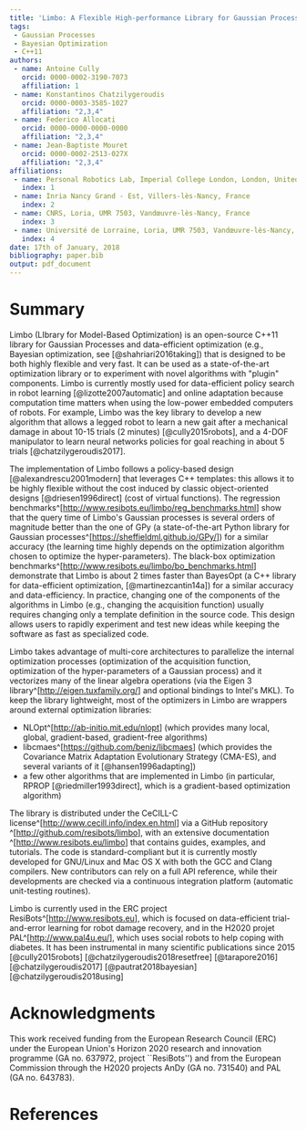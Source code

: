 ```yaml
---
title: 'Limbo: A Flexible High-performance Library for Gaussian Processes modeling and Data-Efficient Optimization'
tags:
 - Gaussian Processes
 - Bayesian Optimization
 - C++11
authors:
 - name: Antoine Cully
   orcid: 0000-0002-3190-7073
   affiliation: 1
 - name: Konstantinos Chatzilygeroudis
   orcid: 0000-0003-3585-1027
   affiliation: "2,3,4"
 - name: Federico Allocati
   orcid: 0000-0000-0000-0000
   affiliation: "2,3,4"
 - name: Jean-Baptiste Mouret
   orcid: 0000-0002-2513-027X
   affiliation: "2,3,4"
affiliations:
 - name: Personal Robotics Lab, Imperial College London, London, United Kingdom
   index: 1
 - name: Inria Nancy Grand - Est, Villers-lès-Nancy, France
   index: 2
 - name: CNRS, Loria, UMR 7503, Vandœuvre-lès-Nancy, France
   index: 3
 - name: Université de Lorraine, Loria, UMR 7503, Vandœuvre-lès-Nancy, France
   index: 4
date: 17th of January, 2018
bibliography: paper.bib
output: pdf_document
---
```


# Summary

Limbo (LIbrary for Model-Based Optimization) is an open-source C++11 library for Gaussian Processes and data-efficient optimization (e.g., Bayesian optimization, see [@shahriari2016taking]) that is designed to be both highly flexible and very fast. It can be used as a state-of-the-art optimization library or to experiment with novel algorithms with "plugin" components. Limbo is currently mostly used for data-efficient policy search in robot learning [@lizotte2007automatic] and online adaptation because computation time matters when using the low-power embedded computers of robots. For example, Limbo was the key library to develop a new algorithm that allows a legged robot to learn a new gait after a mechanical damage in about 10-15 trials (2 minutes) [@cully2015robots], and a 4-DOF manipulator to learn neural networks policies for goal reaching in about 5 trials [@chatzilygeroudis2017].

The implementation of Limbo follows a policy-based design [@alexandrescu2001modern] that leverages C++ templates: this allows it to be highly flexible without the cost induced by classic object-oriented designs [@driesen1996direct] (cost of virtual functions). The regression benchmarks^[<http://www.resibots.eu/limbo/reg_benchmarks.html>] show that the query time of Limbo's Gaussian processes is several orders of magnitude better than the one of GPy (a state-of-the-art Python library for Gaussian processes^[<https://sheffieldml.github.io/GPy/>]) for a similar accuracy (the learning time highly depends on the optimization algorithm chosen to optimize the hyper-parameters). The black-box optimization benchmarks^[<http://www.resibots.eu/limbo/bo_benchmarks.html>] demonstrate that Limbo is about 2 times faster than BayesOpt (a C++ library for data-efficient optimization, [@martinezcantin14a]) for a similar accuracy and data-efficiency. In practice, changing one of the components of the algorithms in Limbo (e.g., changing the acquisition function) usually requires changing only a template definition in the source code. This design allows users to rapidly experiment and test new ideas while keeping the software as fast as specialized code.

Limbo takes advantage of multi-core architectures to parallelize the internal optimization processes (optimization of the acquisition function, optimization of the hyper-parameters of a Gaussian process) and it vectorizes many of the linear algebra operations (via the Eigen 3 library^[<http://eigen.tuxfamily.org/>] and optional bindings to Intel's MKL). To keep the library lightweight, most of the optimizers in Limbo are wrappers around external optimization libraries:

* NLOpt^[<http://ab-initio.mit.edu/nlopt>] (which provides many local, global, gradient-based, gradient-free algorithms)
* libcmaes^[<https://github.com/beniz/libcmaes>] (which provides the Covariance Matrix Adaptation Evolutionary Strategy (CMA-ES), and several variants of it [@hansen1996adapting])
* a few other algorithms that are implemented in Limbo (in particular, RPROP [@riedmiller1993direct], which is a gradient-based optimization algorithm)

The library is distributed under the CeCILL-C license^[<http://www.cecill.info/index.en.html>] via a GitHub repository ^[<http://github.com/resibots/limbo>], with an extensive documentation ^[<http://www.resibots.eu/limbo>] that contains guides, examples, and tutorials. The code is standard-compliant but it is currently mostly developed for GNU/Linux and Mac OS X with both the GCC and Clang compilers. New contributors can rely on a full API reference, while their developments are checked via a continuous integration platform (automatic unit-testing routines).

Limbo is currently used in the ERC project ResiBots^[<http://www.resibots.eu>], which is focused on data-efficient trial-and-error learning for robot damage recovery, and in the H2020 projet PAL^[<http://www.pal4u.eu/>], which uses social robots to help coping with diabetes. It has been instrumental in many scientific publications since 2015 [@cully2015robots] [@chatzilygeroudis2018resetfree] [@tarapore2016] [@chatzilygeroudis2017] [@pautrat2018bayesian] [@chatzilygeroudis2018using]


# Acknowledgments
This work received funding from the European Research Council (ERC) under the European Union's Horizon 2020 research and innovation programme (GA no. 637972, project ``ResiBots'') and from the European Commission through the H2020 projects AnDy (GA no. 731540) and PAL (GA no. 643783).

# References
